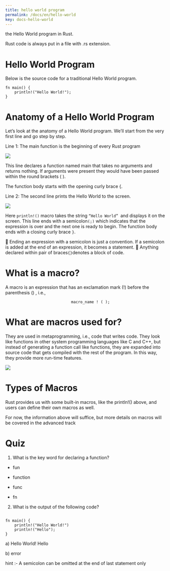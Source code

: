 ```yaml
---
title: hello world program 
permalink: /docs/en/hello-world
key: docs-hello-world
---
```


the Hello World program in Rust.
 
Rust code is always put in a file with .rs extension.

# Hello World Program 

Below is the source code for a traditional Hello World program.
```
fn main() {
    println!("Hello World!");
}

```
# Anatomy of a Hello World Program 

Let’s look at the anatomy of a Hello World program. We’ll start from the very first line and go step by step.

Line 1: The main function is the beginning of every Rust program


![](https://raw.githubusercontent.com/sangam14/RustLabs/master/img/fn_main.png)


This line declares a function named main that takes no arguments and returns nothing. If arguments were present they would have been passed within the round brackets ( ).

The function body starts with the opening curly brace {.

Line 2: The second line prints the Hello World to the screen.

![](https://raw.githubusercontent.com/sangam14/RustLabs/master/img/helloworld.png)


Here `println!()` macro takes the string `“Hello World” `and displays it on the screen. This line ends with a semicolon`(;)` which indicates that the expression is over and the next one is ready to begin. The function body ends with a closing curly brace `}`.


📝 Ending an expression with a semicolon is just a convention. If a semicolon is added at the end of an expression, it becomes a statement.
📝 Anything declared within pair of braces` {} `denotes a block of code.

# What is a macro?


A macro is an expression that has
an exclamation mark (!) before the parenthesis () , i.e.,


                                 macro_name ! ( );
                                 
# What are macros used for?

They are used in metaprogramming, i.e., code that writes code. They look like functions in other system programming languages like C and C++, but instead of generating a function call like functions, they are expanded into source code that gets compiled with the rest of the program. In this way, they provide more run-time features.     


![](https://raw.githubusercontent.com/sangam14/RustLabs/master/img/metaprogram.png)

# Types of Macros

Rust provides us with some built-in macros, like the println!() above, and users can define their own macros as well.


For now, the information above will suffice, but more details on macros will be covered in the advanced track 


# Quiz 


1. What is the key word for declaring a function?

- fun 

- function

- func

- fn


2. What is the output of the following code?

```

fn main() {
    println!("Hello World!")
    println!("Hello");
}

```

a) Hello World!
   Hello

b) error

hint :- A semicolon can be omitted at the end of last statement only


   

